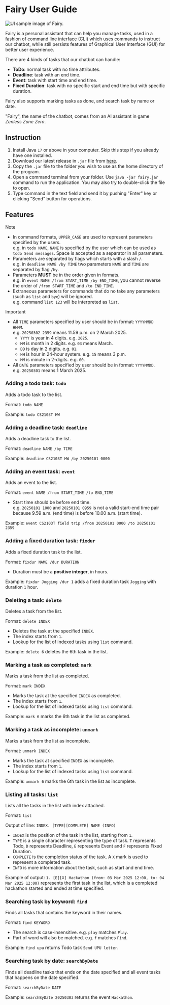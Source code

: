 # Fairy User Guide

![UI sample image of Fairy.](/docs/Ui.png)

Fairy is a personal assistant that can help you manage tasks, used in a fashion of command line interface (CLI)
which uses commands to instruct our chatbot, while still persists features of Graphical User Interface (GUI)
for better user experience.

There are 4 kinds of tasks that our chatbot can handle:

- **ToDo**: normal task with no time attributes.
- **Deadline**: task with an end time.
- **Event**: task with start time and end time.
- **Fixed Duration**: task with no specific start and end time but with specific duration.

Fairy also supports marking tasks as done, and search task by name or date.

"Fairy", the name of the chatbot, comes from an AI assistant in game *Zenless Zone Zero*.

## Instruction

1. Install Java `17` or above in your computer. Skip this step if you already have one installed.
2. Download our latest release in `.jar` file from [here](https://github.com/feconi1024/ip/releases).
3. Copy the `.jar` file to the folder you wish to use as the home directory of the program.
4. Open a command terminal from your folder. Use `java -jar fairy.jar` command to run the application.
You may also try to double-click the file to open.
5. Type command in the text field and send it by pushing "Enter" key or clicking "Send" button for operations.

## Features

> [!NOTE]
> 
> - In command formats, `UPPER_CASE` are used to represent parameters specified by the users.\
> e.g. in `todo NAME`, `NAME` is specified by the user which can be used as `todo Send messages`.
> Space is accepted as a separator in all parameters.
> - Parameters are separated by flags which starts with a slash `/`.\
> e.g. in `deadline NAME /by TIME` two parameters `NAME` and `TIME` are separated by flag `/by`.
> - Parameters **MUST** be in the order given in formats.\
> e.g. in `event NAME /from START_TIME /by END_TIME`, you cannot reverse the order of `/from START_TIME` and
> `/to END_TIME`.
> - Extraneous parameters for commands that do no take any parameters (such as `list` and `bye`) will be ignored.\
> e.g. command `list 123` will be interpreted as `list`.

> [!IMPORTANT]
> 
> - All `TIME` parameters specified by user should be in format: `YYYYMMDD HHMM`.\
> e.g. `20250302 2359` means 11.59 p.m. on 2 March 2025.
>   - `YYYY` is year in 4 digits. e.g. `2025`.
>   - `MM` is month in 2 digits. e.g. `03` means March.
>   - `DD` is day in 2 digits. e.g. `01`.
>   - `HH` is hour in 24-hour system. e.g. `15` means 3 p.m.
>   - `MM` is minute in 2-digits. e.g. `00`.
> - All `DATE` parameters specified by user should be in format: `YYYYMMDD`.\
> e.g. `20250301` means 1 March 2025.

### Adding a todo task: `todo`

Adds a todo task to the list.

Format: `todo NAME`

Example: `todo CS2103T HW`

### Adding a deadline task: `deadline`

Adds a deadline task to the list.

Format: `deadline NAME /by TIME`

Example: `deadline CS2103T HW /by 20250101 0000`

### Adding an event task: `event`

Adds an event to the list.

Format: `event NAME /from START_TIME /to END_TIME`

- Start time should be before end time.\
e.g. `20250101 1000` and `20250101 0959` is not a valid start-end time pair because 9.59 a.m. (end time)
is before 10.00 a.m. (start time).

Example: `event CS2103T field trip /from 20250101 0000 /to 20250101 2359`

### Adding a fixed duration task: `fixdur`

Adds a fixed duration task to the list.

Format: `fixdur NAME /dur DURATION`

- Duration must be a **positive integer**, in hours.

Example: `fixdur Jogging /dur 1` adds a fixed duration task `Jogging` with duration `1` hour.

### Deleting a task: `delete`

Deletes a task from the list.

Format: `delete INDEX`

- Deletes the task at the specified `INDEX`.
- The index starts from `1`. 
- Lookup for the list of indexed tasks using `list` command.

Example: `delete 6` deletes the 6th task in the list.

### Marking a task as completed: `mark`

Marks a task from the list as completed.

Format: `mark INDEX`

- Marks the task at the specified `INDEX` as completed.
- The index starts from `1`. 
- Lookup for the list of indexed tasks using `list` command.

Example: `mark 6` marks the 6th task in the list as completed.

### Marking a task as incomplete: `unmark`

Marks a task from the list as incomplete.

Format: `unmark INDEX`

- Marks the task at specified `INDEX` as incomplete.
- The index starts from `1`. 
- Lookup for the list of indexed tasks using `list` command.

Example: `unmark 6` marks the 6th task in the list as incomplete.

### Listing all tasks: `list`

Lists all the tasks in the list with index attached.

Format: `list`

Output of line: `INDEX. [TYPE][COMPLETE] NAME (INFO)`
- `INDEX` is the position of the task in the list, starting from `1`.
- `TYPE` is a single character representing the type of task. `T` represents Todo, `D` represents Deadline,
`E` represents Event and `F` represents Fixed Duration.
- `COMPLETE` is the completion status of the task. A `X` mark is used to represent a completed task.
- `INFO` is more information about the task, such as start and end time.

Example of output: `1. [E][X] Hackathon (from: 03 Mar 2025 12:00, to: 04 Mar 2025 12:00)`
represents the first task in the list, which is a completed hackathon started and ended at time specified.

### Searching task by keyword: `find`

Finds all tasks that contains the keyword in their names.

Format: `find KEYWORD`

- The search is case-insensitive. e.g. `play` matches `Play`.
- Part of word will also be matched. e.g. `f` matches `Find`.

Example: `find upu` returns Todo task `Send UPU letter`.

### Searching task by date: `searchByDate`

Finds all deadline tasks that ends on the date specified and all event tasks that happens on the date specified.

Format: `searchByDate DATE`

Example: `searchByDate 20250303` returns the event `Hackathon`.